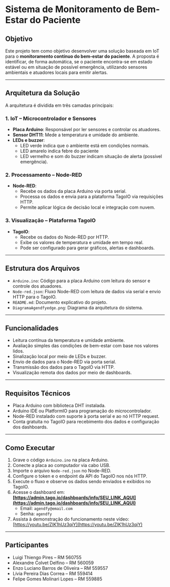# Sistema de Monitoramento de Bem-Estar do Paciente

## Objetivo

Este projeto tem como objetivo desenvolver uma solução baseada em IoT para o **monitoramento contínuo do bem-estar do paciente**. A proposta é identificar, de forma automática, se o paciente encontra-se em estado estável ou em situação de possível emergência, utilizando sensores ambientais e atuadores locais para emitir alertas.

---

## Arquitetura da Solução

A arquitetura é dividida em três camadas principais:

### 1. IoT – Microcontrolador e Sensores

- **Placa Arduino**: Responsável por ler sensores e controlar os atuadores.
- **Sensor DHT11**: Mede a temperatura e umidade do ambiente.
- **LEDs e buzzer**:
  - LED verde indica que o ambiente está em condições normais.
  - LED amarelo indica febre do paciente
  - LED vermelho e som do buzzer indicam situação de alerta (possível emergência).

### 2. Processamento – Node-RED

- **Node-RED**:
  - Recebe os dados da placa Arduino via porta serial.
  - Processa os dados e envia para a plataforma TagoIO via requisições HTTP.
  - Permite aplicar lógica de decisão local e integração com nuvem.

### 3. Visualização – Plataforma TagoIO

- **TagoIO**:
  - Recebe os dados do Node-RED por HTTP.
  - Exibe os valores de temperatura e umidade em tempo real.
  - Pode ser configurado para gerar gráficos, alertas e dashboards.

---

## Estrutura dos Arquivos

- `Arduino.ino`: Código para a placa Arduino com leitura do sensor e controle dos atuadores.
- `Node-red.json`: Fluxo Node-RED com leitura de dados via serial e envio HTTP para o TagoIO.
- `README.md`: Documento explicativo do projeto.
- `DiagramaAgendfyedge.png`: Diagrama da arquitetura do sistema.

---

## Funcionalidades

- Leitura contínua da temperatura e umidade ambiente.
- Avaliação simples das condições de bem-estar com base nos valores lidos.
- Sinalização local por meio de LEDs e buzzer.
- Envio de dados para o Node-RED via porta serial.
- Transmissão dos dados para o TagoIO via HTTP.
- Visualização remota dos dados por meio de dashboards.

---

## Requisitos Técnicos

- Placa Arduino com biblioteca DHT instalada.
- Arduino IDE ou PlatformIO para programação do microcontrolador.
- Node-RED instalado com suporte à porta serial e ao nó HTTP request.
- Conta gratuita no TagoIO para recebimento dos dados e configuração dos dashboards.

---

## Como Executar

1. Grave o código `Arduino.ino` na placa Arduino.
2. Conecte a placa ao computador via cabo USB.
3. Importe o arquivo `Node-red.json` no Node-RED.
4. Configure o token e o endpoint da API do TagoIO nos nós HTTP.
5. Execute o fluxo e observe os dados sendo enviados e exibidos no TagoIO.
6. Acesse o dashboard em:  
   **[https://admin.tago.io/dashboards/info/SEU_LINK_AQUI](https://admin.tago.io/dashboards/info/SEU_LINK_AQUI)**  
   - Email: `agendfy@email.com`  
   - Senha: `agendfy`
7. Assista à demonstração do funcionamento neste vídeo:  
   [https://youtu.be/ZIK1hUz3qiY](https://youtu.be/ZIK1hUz3qiY)

---

## Participantes

- Luigi Thiengo Pires – RM 560755  
- Alexandre Colvet Delfino – RM 560059  
- Enzo Luciano Barros de Oliveira – RM 559557  
- Lívia Pereira Dias Correa – RM 559414  
- Felipe Gomes Molinari Lopes – RM 559885
